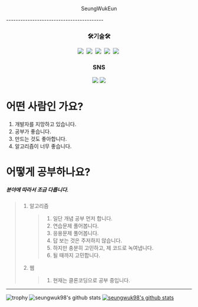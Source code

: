 <p align="center" style="size:50px">SeungWukEun</p>
-----------------------------------------
<h3 align="center">🛠기술🛠</h3>
<p align="center">
  <img src="https://img.shields.io/badge/Python-3766AB?style=flat-square&logo=Python&logoColor=white"/></a>&nbsp 
  <img src="https://img.shields.io/badge/C++-00599C?style=flat-square&logo=C%2B%2B&logoColor=white"/></a>&nbsp 
  <img src="https://img.shields.io/badge/Java-007396?style=flat-square&logo=Java&logoColor=white"/></a>&nbsp 
  <img src="https://img.shields.io/badge/Javascript-ffb13b?style=flat-square&logo=javascript&logoColor=white"/></a>&nbsp 
  <img src="https://img.shields.io/badge/css-1572B6?style=flat-square&logo=css3&logoColor=white"/></a>&nbsp 
</p>

<h3 align="center">SNS</h3>
<p align="center">
<a href="https://www.instagram.com/seungwukeun/" target="_blank"><img src="https://img.shields.io/badge/instagram-E4405F?style=flat-square&logo=Instagram&logoColor=white"/></a>
<a href="https://www.youtube.com/channel/UCUxQp32ZsyJnLxvFnwul2lQ" target="_blank"><img src="https://img.shields.io/badge/youtube-FF0000?style=flat-square&logo=YouTube&logoColor=white"/></a>
</p>
  
  
# 어떤 사람인 가요?
1. 개발자를 지망하고 있습니다.
2. 공부가 좋습니다.
3. 만드는 것도 좋아합니다.
4. 알고리즘이 너무 좋습니다.

# 어떻게 공부하나요?
##### 분야에 따라서 조금 다릅니다.
> 1. 알고리즘
>       > 1. 일단 개념 공부 먼저 합니다.
>       > 2. 연습문제 풀어봅니다.
>       > 3. 응용문제 풀어봅니다.
>       > 4. 답 보는 것은 주저하지 않습니다.
>       > 5. 하지만 충분히 고민하고, 제 코드로 녹여냅니다.
>       > 6. 될 때까지 고민합니다.
> 2. 웹
>       > 1. 현재는 클론코딩으로 공부 중입니다.
---------------------------------------

![trophy](https://github-profile-trophy.vercel.app/?username=seungwuk98)
![seungwuk98's github stats](https://github-readme-stats.vercel.app/api?username=seungwuk98&show_icons=true)
[![seungwuk98's github stats](https://github-readme-stats.vercel.app/api/top-langs/?username=seungwuk98&show_icons=true&hide_border=true&title_color=004386&icon_color=004386&layout=compact)](https://github.com/seungwuk98)
